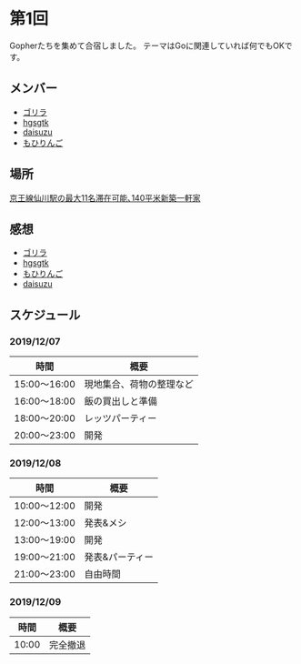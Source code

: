 # 第1回
Gopherたちを集めて合宿しました。
テーマはGoに関連していれば何でもOKです。

## メンバー
- [ゴリラ](https://twitter.com/gorilla0513)
- [hgsgtk](https://twitter.com/hgsgtk)
- [daisuzu](https://twitter.com/dice_zu)
- [もひりんご](https://twitter.com/ohitoyoshi_lab)

## 場所
[京王線仙川駅の最大11名滞在可能､140平米新築一軒家](https://www.airbnb.jp/rooms/27990973?s=67&shared_item_type=1&virality_entry_point=1&sharer_id=308840050)

## 感想
- [ゴリラ](README_gorilla.md)
- [hgsgtk](README_hgsgtk.md)
- [もひりんご](README_mohiringo.md)
- [daisuzu](README_daisuzu.md)

## スケジュール
### 2019/12/07
|時間        |概要                    |
|------------|------------------------|
|15:00〜16:00|現地集合、荷物の整理など|
|16:00〜18:00|飯の買出しと準備        |
|18:00〜20:00|レッツパーティー        |
|20:00〜23:00|開発                    |

### 2019/12/08
| 時間         | 概要            |
|--------------|-----------------|
| 10:00〜12:00 | 開発            |
| 12:00〜13:00 | 発表&メシ       |
| 13:00〜19:00 | 開発            |
| 19:00〜21:00 | 発表&パーティー |
| 21:00〜23:00 | 自由時間        |

### 2019/12/09
|時間 |概要    |
|-----|--------|
|10:00|完全撤退|

